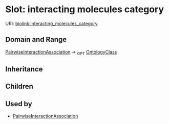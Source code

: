 # Slot: interacting molecules category




URI: [biolink:interacting_molecules_category](https://w3id.org/biolink/vocab/interacting_molecules_category)
## Domain and Range

[PairwiseInteractionAssociation](PairwiseInteractionAssociation.md) ->  <sub>OPT</sub> [OntologyClass](OntologyClass.md)
## Inheritance

## Children

## Used by

 * [PairwiseInteractionAssociation](PairwiseInteractionAssociation.md)
